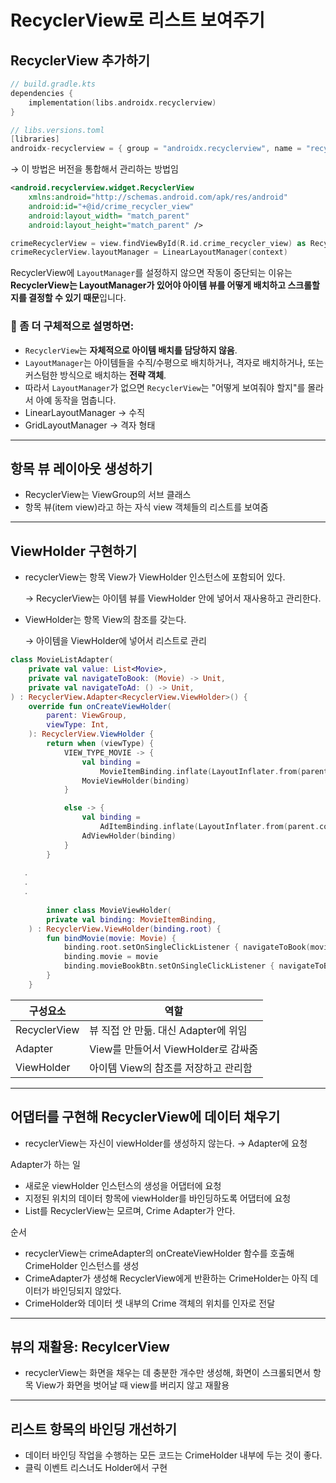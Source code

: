 # RecyclerView로 리스트 보여주기

## RecyclerView 추가하기

```kotlin
// build.gradle.kts
dependencies {
    implementation(libs.androidx.recyclerview)
}

// libs.versions.toml
[libraries]
androidx-recyclerview = { group = "androidx.recyclerview", name = "recyclerview", version = "1.3.2" }
```

→ 이 방법은 버전을 통합해서 관리하는 방법임

```xml
<android.recyclerview.widget.RecyclerView
	xmlns:android="http://schemas.android.com/apk/res/android"
	android:id="+@id/crime_recycler_view"
	android:layout_width= "match_parent"
	android:layout_height="match_parent" />
```

```kotlin
crimeRecyclerView = view.findViewById(R.id.crime_recycler_view) as RecyclerView
crimeRecyclerView.layoutManager = LinearLayoutManager(context)
```

RecyclerView에 `LayoutManager`를 설정하지 않으면 작동이 중단되는 이유는 **RecyclerView는 LayoutManager가 있어야 아이템 뷰를 어떻게 배치하고 스크롤할지를 결정할 수 있기 때문**입니다.

### 🔧 좀 더 구체적으로 설명하면:

- `RecyclerView`는 **자체적으로 아이템 배치를 담당하지 않음**.
- `LayoutManager`는 아이템들을 수직/수평으로 배치하거나, 격자로 배치하거나, 또는 커스텀한 방식으로 배치하는 **전략 객체**.
- 따라서 `LayoutManager`가 없으면 `RecyclerView`는 "어떻게 보여줘야 할지"를 몰라서 아예 동작을 멈춥니다.
- LinearLayoutManager → 수직
- GridLayoutManager → 격자 형태

---

## 항목 뷰 레이아웃 생성하기

- RecyclerView는 ViewGroup의 서브 클래스
- 항목 뷰(item view)라고 하는 자식 view 객체들의 리스트를 보여줌

---

## ViewHolder 구현하기

- recyclerView는 항목 View가 ViewHolder 인스턴스에 포함되어 있다.
    
    → RecyclerView는 아이템 뷰를 ViewHolder 안에 넣어서 재사용하고 관리한다.
    
- ViewHolder는 항목 View의 참조를 갖는다.
    
    → 아이템을 ViewHolder에 넣어서 리스트로 관리
    

```kotlin
class MovieListAdapter(
    private val value: List<Movie>,
    private val navigateToBook: (Movie) -> Unit,
    private val navigateToAd: () -> Unit,
) : RecyclerView.Adapter<RecyclerView.ViewHolder>() {
    override fun onCreateViewHolder(
        parent: ViewGroup,
        viewType: Int,
    ): RecyclerView.ViewHolder {
        return when (viewType) {
            VIEW_TYPE_MOVIE -> {
                val binding =
                    MovieItemBinding.inflate(LayoutInflater.from(parent.context), parent, false)
                MovieViewHolder(binding)
            }

            else -> {
                val binding =
                    AdItemBinding.inflate(LayoutInflater.from(parent.context), parent, false)
                AdViewHolder(binding)
            }
        }
   
   .
   .
   . 
    
        inner class MovieViewHolder(
        private val binding: MovieItemBinding,
    ) : RecyclerView.ViewHolder(binding.root) {
        fun bindMovie(movie: Movie) {
            binding.root.setOnSingleClickListener { navigateToBook(movie) }
            binding.movie = movie
            binding.movieBookBtn.setOnSingleClickListener { navigateToBook(movie) }
        }
    }
```

| 구성요소 | 역할 |
| --- | --- |
| RecyclerView | 뷰 직접 안 만듦. 대신 Adapter에 위임 |
| Adapter | View를 만들어서 ViewHolder로 감싸줌 |
| ViewHolder | 아이템 View의 참조를 저장하고 관리함 |

---

## 어댑터를 구현해 RecyclerView에 데이터 채우기

- recyclerView는 자신이 viewHolder를 생성하지 않는다. → Adapter에 요청

Adapter가 하는 일

- 새로운 viewHolder 인스턴스의 생성을 어댑터에 요청
- 지정된 위치의 데이터 항목에 viewHolder를 바인딩하도록 어댑터에 요청
- List를 RecyclerView는 모르며, Crime Adapter가 안다.

순서

- recyclerView는 crimeAdapter의 onCreateViewHolder 함수를 호출해 CrimeHolder 인스턴스를 생성
- CrimeAdapter가 생성해 RecyclerView에게 반환하는 CrimeHolder는 아직 데이터가 바인딩되지 않았다.
- CrimeHolder와 데이터 셋 내부의 Crime 객체의 위치를 인자로 전달

---

## 뷰의 재활용: RecylcerView

- recyclerView는 화면을 채우는 데 충분한 개수만 생성해, 화면이 스크롤되면서 항목 View가 화면을 벗어날 때 view를 버리지 않고 재활용

---

## 리스트 항목의 바인딩 개선하기

- 데이터 바인딩 작업을 수행하는 모든 코드는 CrimeHolder 내부에 두는 것이 좋다.
- 클릭 이벤트 리스너도 Holder에서 구현
